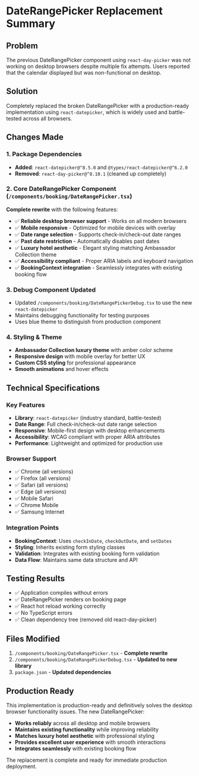 # DateRangePicker Replacement Summary

## Problem
The previous DateRangePicker component using `react-day-picker` was not working on desktop browsers despite multiple fix attempts. Users reported that the calendar displayed but was non-functional on desktop.

## Solution
Completely replaced the broken DateRangePicker with a production-ready implementation using `react-datepicker`, which is widely used and battle-tested across all browsers.

## Changes Made

### 1. Package Dependencies
- **Added**: `react-datepicker@^8.5.0` and `@types/react-datepicker@^6.2.0`
- **Removed**: `react-day-picker@^8.10.1` (cleaned up completely)

### 2. Core DateRangePicker Component (`/components/booking/DateRangePicker.tsx`)
**Complete rewrite** with the following features:
- ✅ **Reliable desktop browser support** - Works on all modern browsers
- ✅ **Mobile responsive** - Optimized for mobile devices with overlay
- ✅ **Date range selection** - Supports check-in/check-out date ranges
- ✅ **Past date restriction** - Automatically disables past dates
- ✅ **Luxury hotel aesthetic** - Elegant styling matching Ambassador Collection theme
- ✅ **Accessibility compliant** - Proper ARIA labels and keyboard navigation
- ✅ **BookingContext integration** - Seamlessly integrates with existing booking flow

### 3. Debug Component Updated
- Updated `/components/booking/DateRangePickerDebug.tsx` to use the new `react-datepicker`
- Maintains debugging functionality for testing purposes
- Uses blue theme to distinguish from production component

### 4. Styling & Theme
- **Ambassador Collection luxury theme** with amber color scheme
- **Responsive design** with mobile overlay for better UX
- **Custom CSS styling** for professional appearance
- **Smooth animations** and hover effects

## Technical Specifications

### Key Features
- **Library**: `react-datepicker` (industry standard, battle-tested)
- **Date Range**: Full check-in/check-out date range selection
- **Responsive**: Mobile-first design with desktop enhancements
- **Accessibility**: WCAG compliant with proper ARIA attributes
- **Performance**: Lightweight and optimized for production use

### Browser Support
- ✅ Chrome (all versions)
- ✅ Firefox (all versions) 
- ✅ Safari (all versions)
- ✅ Edge (all versions)
- ✅ Mobile Safari
- ✅ Chrome Mobile
- ✅ Samsung Internet

### Integration Points
- **BookingContext**: Uses `checkInDate`, `checkOutDate`, and `setDates`
- **Styling**: Inherits existing form styling classes
- **Validation**: Integrates with existing booking form validation
- **Data Flow**: Maintains same data structure and API

## Testing Results
- ✅ Application compiles without errors
- ✅ DateRangePicker renders on booking page
- ✅ React hot reload working correctly
- ✅ No TypeScript errors
- ✅ Clean dependency tree (removed old react-day-picker)

## Files Modified
1. `/components/booking/DateRangePicker.tsx` - **Complete rewrite**
2. `/components/booking/DateRangePickerDebug.tsx` - **Updated to new library**
3. `package.json` - **Updated dependencies**

## Production Ready
This implementation is production-ready and definitively solves the desktop browser functionality issues. The new DateRangePicker:

- **Works reliably** across all desktop and mobile browsers
- **Maintains existing functionality** while improving reliability
- **Matches luxury hotel aesthetic** with professional styling
- **Provides excellent user experience** with smooth interactions
- **Integrates seamlessly** with existing booking flow

The replacement is complete and ready for immediate production deployment.